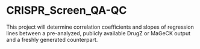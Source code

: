 # CRISPR_Screen_QA-QC
This project will determine correlation coefficients and slopes of regression lines between a pre-analyzed, publicly available DrugZ or MaGeCK output and a freshly generated counterpart.
